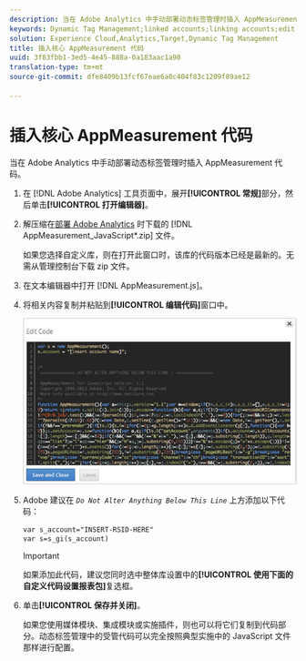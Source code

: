 ```yaml
---
description: 当在 Adobe Analytics 中手动部署动态标签管理时插入 AppMeasurement 代码。
keywords: Dynamic Tag Management;linked accounts;linking accounts;edit code;appmeasurement;appmeasurement code
solution: Experience Cloud,Analytics,Target,Dynamic Tag Management
title: 插入核心 AppMeasurement 代码
uuid: 3f83fbb1-3ed5-4e45-888a-0a183aac1a90
translation-type: tm+mt
source-git-commit: dfe8409b13fcf67eae6a0c404f83c1209f89ae12

---
```



# 插入核心 AppMeasurement 代码

当在 Adobe Analytics 中手动部署动态标签管理时插入 AppMeasurement 代码。

1. 在 [!DNL Adobe Analytics] 工具页面中，展开&#x200B;**[!UICONTROL 常规]**&#x200B;部分，然后单击&#x200B;**[!UICONTROL 打开编辑器]**。
1. 解压缩在[部署 Adobe Analytics](/help/implement/other/dtm/t-analytics-deploy.md) 时下载的 [!DNL AppMeasurement_JavaScript*.zip] 文件。

   如果您选择自定义库，则在打开此窗口时，该库的代码版本已经是最新的。无需从管理控制台下载 zip 文件。
1. 在文本编辑器中打开 [!DNL AppMeasurement.js]。
1. 将相关内容复制并粘贴到&#x200B;**[!UICONTROL 编辑代码]**&#x200B;窗口中。

   ![](assets/edit-code.png)

1. Adobe 建议在 *`Do Not Alter Anything Below This Line`* 上方添加以下代码：

   ```
   var s_account="INSERT-RSID-HERE"
   var s=s_gi(s_account)
   ```

   >[!IMPORTANT]
   >
   >如果添加此代码，建议您同时选中整体库设置中的&#x200B;**[!UICONTROL 使用下面的自定义代码设置报表包]**&#x200B;复选框。

1. 单击&#x200B;**[!UICONTROL 保存并关闭]**。

   如果您使用媒体模块、集成模块或实施插件，则也可以将它们复制到代码部分。动态标签管理中的受管代码可以完全按照典型实施中的 JavaScript 文件那样进行配置。

